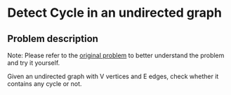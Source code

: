 # Detect Cycle in an undirected graph

## Problem description

Note: Please refer to the [original problem](https://practice.geeksforgeeks.org/problems/detect-cycle-in-an-undirected-graph/1/?track=DSASP-Graph&batchId=154) to better understand the problem and try it yourself.

Given an undirected graph with V vertices and E edges, check whether it contains any cycle or not. 
